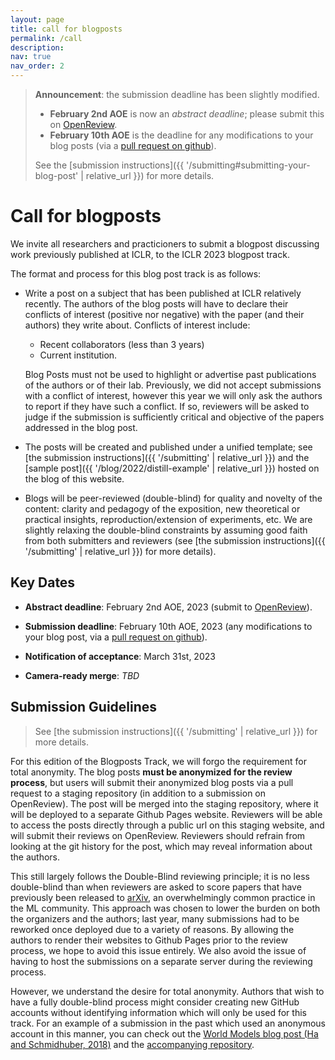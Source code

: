 ```yaml
---
layout: page
title: call for blogposts
permalink: /call
description:
nav: true
nav_order: 2
---
```


> **Announcement**: the submission deadline has been slightly modified. 
> - **February 2nd AOE** is now an *abstract deadline*; please submit this on [OpenReview](https://openreview.net/group?id=ICLR.cc/2023/BlogPosts&referrer=%5BHomepage%5D(%2F)).
> - **February 10th AOE** is the deadline for any modifications to your blog posts (via a [pull request on github](https://github.com/iclr-blogposts/staging/pulls)).
>
> See the [submission instructions]({{ '/submitting#submitting-your-blog-post' | relative_url }}) for more details.

# Call for blogposts

We invite all researchers and practicioners to submit a blogpost discussing work previously published at ICLR, to the ICLR 2023 blogpost track.

The format and process for this blog post track is as follows:

- Write a post on a subject that has been published at ICLR relatively recently.
    The authors of the blog posts will have to declare their conflicts of interest (positive nor negative) with the paper (and their authors) they write about. 
    Conflicts of interest include:
    - Recent collaborators (less than 3 years)
    - Current institution.

    Blog Posts must not be used to highlight or advertise past publications of the authors or of their lab. 
    Previously, we did not accept submissions with a conflict of interest, however this year we will only ask the authors to report if they have such a conflict. 
    If so, reviewers will be asked to judge if the submission is sufficiently critical and objective of the papers addressed in the blog post. 

- The posts will be created and published under a unified template; see [the submission instructions]({{ '/submitting' | relative_url }})
    and the [sample post]({{ '/blog/2022/distill-example' | relative_url }}) hosted on the blog of this website.

- Blogs will be peer-reviewed (double-blind) for quality and novelty of the content: clarity and pedagogy of the exposition, new theoretical or practical insights, reproduction/extension of experiments, etc.
We are slightly relaxing the double-blind constraints by assuming good faith from both submitters and reviewers (see [the submission instructions]({{ '/submitting' | relative_url }}) for more details).

## Key Dates

- **Abstract  deadline**: February 2nd AOE, 2023 (submit to [OpenReview](https://openreview.net/group?id=ICLR.cc/2023/BlogPosts&referrer=%5BHomepage%5D(%2F))).
&nbsp;

- **Submission  deadline**: February 10th AOE, 2023 (any modifications to your blog post, via a [pull request on github](https://github.com/iclr-blogposts/staging/pulls)).
&nbsp;

- **Notification of acceptance**: March 31st, 2023
&nbsp;

- **Camera-ready merge**: *TBD*

## Submission Guidelines

> See [the submission instructions]({{ '/submitting' | relative_url }}) for more details.

For this edition of the Blogposts Track, we will forgo the requirement for total anonymity. 
The blog posts **must be anonymized for the review process**, but users will submit their anonymized blog posts via a pull request to a staging repository (in addition to a submission on OpenReview).
The post will be merged into the staging repository, where it will be deployed to a separate Github Pages website. 
Reviewers will be able to access the posts directly through a public url on this staging website, and will submit their reviews on OpenReview.
Reviewers should refrain from looking at the git history for the post, which may reveal information about the authors.

This still largely follows the Double-Blind reviewing principle; it is no less double-blind than when reviewers are asked to score papers that have previously been released to [arXiv](https://arxiv.org/), an overwhelmingly common practice in the ML community.
This approach was chosen to lower the burden on both the organizers and the authors; last year, many submissions had to be reworked once deployed due to a variety of reasons.
By allowing the authors to render their websites to Github Pages prior to the review process, we hope to avoid this issue entirely. 
We also avoid the issue of having to host the submissions on a separate server during the reviewing process.

However, we understand the desire for total anonymity. 
Authors that wish to have a fully double-blind process might consider creating new GitHub accounts without identifying information which will only be used for this track.
For an example of a submission in the past which used an anonymous account in this manner, you can check out the [World Models blog post (Ha and Schmidhuber, 2018)](https://worldmodels.github.io/) and the [accompanying repository](https://github.com/worldmodels/worldmodels.github.io).